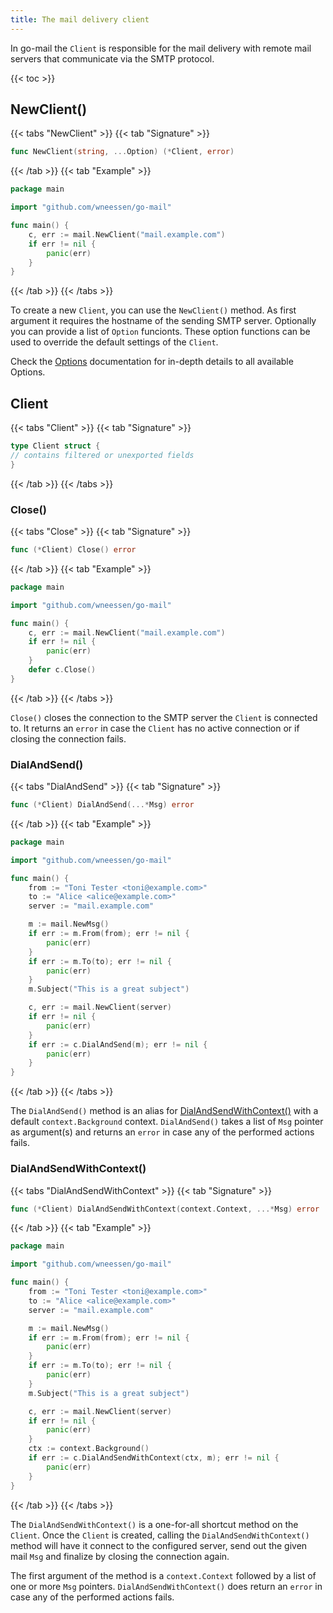 ```yaml
---
title: The mail delivery client
---
```


In go-mail the `Client` is responsible for the mail delivery with remote mail servers that communicate via the SMTP protocol.

{{< toc >}}

## NewClient()

{{< tabs "NewClient" >}}
{{< tab "Signature" >}}

```go
func NewClient(string, ...Option) (*Client, error)
```

{{< /tab >}}
{{< tab "Example" >}}

```go
package main

import "github.com/wneessen/go-mail"

func main() {
    c, err := mail.NewClient("mail.example.com")
    if err != nil {
        panic(err)
    }
}
```

{{< /tab >}}
{{< /tabs >}}

To create a new `Client`, you can use the `NewClient()` method. As first argument it requires the hostname of the sending SMTP server. Optionally you can provide a list of `Option` funcionts. These option functions can be used to override the default settings of the `Client`.

Check the [Options](options) documentation for in-depth details to all available Options.

## Client

{{< tabs "Client" >}}
{{< tab "Signature" >}}

```go
type Client struct {
// contains filtered or unexported fields
}
```

{{< /tab >}}
{{< /tabs >}}

### Close()

{{< tabs "Close" >}}
{{< tab "Signature" >}}

```go
func (*Client) Close() error
```

{{< /tab >}}
{{< tab "Example" >}}

```go
package main

import "github.com/wneessen/go-mail"

func main() {
    c, err := mail.NewClient("mail.example.com")
    if err != nil {
        panic(err)
    }
    defer c.Close()
}
```

{{< /tab >}}
{{< /tabs >}}

`Close()` closes the connection to the SMTP server the `Client` is connected to. It returns an `error` in case the `Client` has no active connection or if closing the connection fails.

### DialAndSend()

{{< tabs "DialAndSend" >}}
{{< tab "Signature" >}}

```go
func (*Client) DialAndSend(...*Msg) error
```

{{< /tab >}}
{{< tab "Example" >}}

```go
package main

import "github.com/wneessen/go-mail"

func main() {
    from := "Toni Tester <toni@example.com>"
    to := "Alice <alice@example.com>"
    server := "mail.example.com"

    m := mail.NewMsg()
    if err := m.From(from); err != nil {
        panic(err)
    }
    if err := m.To(to); err != nil {
        panic(err)
    }
    m.Subject("This is a great subject")

    c, err := mail.NewClient(server)
    if err != nil {
        panic(err)
    }
    if err := c.DialAndSend(m); err != nil {
        panic(err)
    }
}
```

{{< /tab >}}
{{< /tabs >}}

The `DialAndSend()` method is an alias for [DialAndSendWithContext()](#dialandsendwithcontext) with a default `context.Background` context. `DialAndSend()` takes a list of `Msg` pointer as argument(s) and returns an `error` in case any of the performed actions fails.

### DialAndSendWithContext()

{{< tabs "DialAndSendWithContext" >}}
{{< tab "Signature" >}}

```go
func (*Client) DialAndSendWithContext(context.Context, ...*Msg) error
```

{{< /tab >}}
{{< tab "Example" >}}

```go
package main

import "github.com/wneessen/go-mail"

func main() {
    from := "Toni Tester <toni@example.com>"
    to := "Alice <alice@example.com>"
    server := "mail.example.com"

    m := mail.NewMsg()
    if err := m.From(from); err != nil {
        panic(err)
    }
    if err := m.To(to); err != nil {
        panic(err)
    }
    m.Subject("This is a great subject")

    c, err := mail.NewClient(server)
    if err != nil {
        panic(err)
    }
    ctx := context.Background()
    if err := c.DialAndSendWithContext(ctx, m); err != nil {
        panic(err)
    }
}
```

{{< /tab >}}
{{< /tabs >}}

The `DialAndSendWithContext()` is a one-for-all shortcut method on the `Client`. Once the `Client` is created, calling the `DialAndSendWithContext()` method will have it connect to the configured server, send out the given mail `Msg` and finalize by closing the connection again.

The first argument of the method is a `context.Context` followed by a list of one or more `Msg` pointers. `DialAndSendWithContext()` does return an `error` in case any of the performed actions fails.
